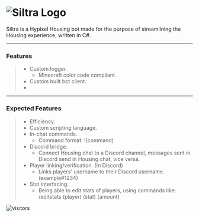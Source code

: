 # ![Siltra Logo](https://user-images.githubusercontent.com/104322473/228407915-037f15e4-301a-4fe9-9230-08624de8dd79.png)


Siltra is a Hypixel Housing bot made for the purpose of streamlining the Housing experience, written in C#.

---

### **Features**
> - Custom logger.
>    - Minecraft color code compliant.
> - Custom built bot client.
> - 

---

### **Expected Features**
> - Efficiency.
> - Custom scripting language.
> - In-chat commands.
>    - Command format: !(command)
> - Discord bridge.
>    - Connect Housing chat to a Discord channel, messages sent in Discord send in Housing chat, vice versa.
> - Player linking/verification. (In Discord)
>    - Links players' username to their Discord username. (example#1234)
> - Stat interfacing.
>    - Being able to edit stats of players, using commands like:
>        /editstats (player) (stat) (amount)

![visitors](https://visitor-badge.glitch.me/badge?page_id=620571802)
